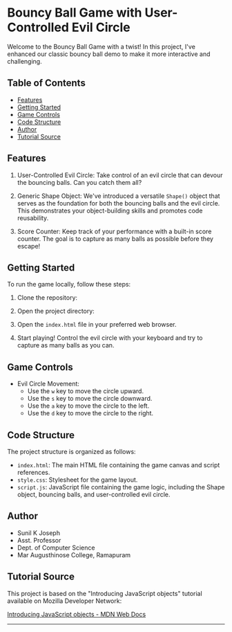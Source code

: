 # Bouncy Ball Game with User-Controlled Evil Circle

Welcome to the Bouncy Ball Game with a twist! In this project, I've enhanced our classic bouncy ball demo to make it more interactive and challenging.

## Table of Contents

- [Features](#features)
- [Getting Started](#getting-started)
- [Game Controls](#game-controls)
- [Code Structure](#code-structure)
- [Author](#author)
- [Tutorial Source](#tutorial-source)

## Features

1. User-Controlled Evil Circle: Take control of an evil circle that can devour the bouncing balls. Can you catch them all?

2. Generic Shape Object: We've introduced a versatile `Shape()` object that serves as the foundation for both the bouncing balls and the evil circle. This demonstrates your object-building skills and promotes code reusability.

3. Score Counter: Keep track of your performance with a built-in score counter. The goal is to capture as many balls as possible before they escape!

## Getting Started

To run the game locally, follow these steps:

1. Clone the repository:

2. Open the project directory:

3. Open the `index.html` file in your preferred web browser.

4. Start playing! Control the evil circle with your keyboard and try to capture as many balls as you can.

## Game Controls

- Evil Circle Movement:
    - Use the `w` key to move the circle upward.
    - Use the `s` key to move the circle downward.
    - Use the `a` key to move the circle to the left.
    - Use the `d` key to move the circle to the right.

## Code Structure

The project structure is organized as follows:

- `index.html`: The main HTML file containing the game canvas and script references.
- `style.css`: Stylesheet for the game layout.
- `script.js`: JavaScript file containing the game logic, including the Shape object, bouncing balls, and user-controlled evil circle.

## Author

- Sunil K Joseph
- Asst. Professor
- Dept. of Computer Science
- Mar Augusthinose College, Ramapuram

## Tutorial Source

This project is based on the "Introducing JavaScript objects" tutorial available on Mozilla Developer Network:

[Introducing JavaScript objects - MDN Web Docs](https://developer.mozilla.org/en-US/docs/Learn/JavaScript/Objects)

---

